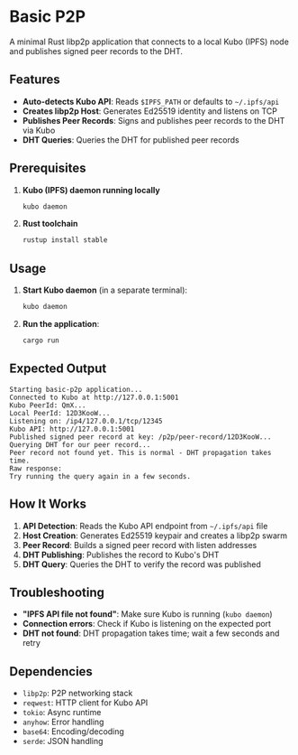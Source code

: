 # Basic P2P

A minimal Rust libp2p application that connects to a local Kubo (IPFS) node and publishes signed peer records to the DHT.

## Features

- **Auto-detects Kubo API**: Reads `$IPFS_PATH` or defaults to `~/.ipfs/api`
- **Creates libp2p Host**: Generates Ed25519 identity and listens on TCP
- **Publishes Peer Records**: Signs and publishes peer records to the DHT via Kubo
- **DHT Queries**: Queries the DHT for published peer records

## Prerequisites

1. **Kubo (IPFS) daemon running locally**
   ```bash
   kubo daemon
   ```

2. **Rust toolchain**
   ```bash
   rustup install stable
   ```

## Usage

1. **Start Kubo daemon** (in a separate terminal):
   ```bash
   kubo daemon
   ```

2. **Run the application**:
   ```bash
   cargo run
   ```

## Expected Output

```
Starting basic-p2p application...
Connected to Kubo at http://127.0.0.1:5001
Kubo PeerId: QmX...
Local PeerId: 12D3KooW...
Listening on: /ip4/127.0.0.1/tcp/12345
Kubo API: http://127.0.0.1:5001
Published signed peer record at key: /p2p/peer-record/12D3KooW...
Querying DHT for our peer record...
Peer record not found yet. This is normal - DHT propagation takes time.
Raw response: 
Try running the query again in a few seconds.
```

## How It Works

1. **API Detection**: Reads the Kubo API endpoint from `~/.ipfs/api` file
2. **Host Creation**: Generates Ed25519 keypair and creates a libp2p swarm
3. **Peer Record**: Builds a signed peer record with listen addresses
4. **DHT Publishing**: Publishes the record to Kubo's DHT
5. **DHT Query**: Queries the DHT to verify the record was published

## Troubleshooting

- **"IPFS API file not found"**: Make sure Kubo is running (`kubo daemon`)
- **Connection errors**: Check if Kubo is listening on the expected port
- **DHT not found**: DHT propagation takes time; wait a few seconds and retry

## Dependencies

- `libp2p`: P2P networking stack
- `reqwest`: HTTP client for Kubo API
- `tokio`: Async runtime
- `anyhow`: Error handling
- `base64`: Encoding/decoding
- `serde`: JSON handling
